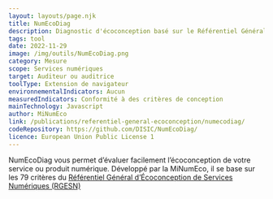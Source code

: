 ```yaml
---
layout: layouts/page.njk
title: NumEcoDiag
description: Diagnostic d'écoconception basé sur le Référentiel Général d’Écoconception de Services Numériques (RGESN).
tags: tool
date: 2022-11-29
image: /img/outils/NumEcoDiag.png
category: Mesure
scope: Services numériques
target: Auditeur ou auditrice
toolType: Extension de navigateur
environnementalIndicators: Aucun
measuredIndicators: Conformité à des critères de conception
mainTechnology: Javascript
author: MiNumEco
link: /publications/referentiel-general-ecoconception/numecodiag/
codeRepository: https://github.com/DISIC/NumEcoDiag/
licence: European Union Public License 1
---
```


NumEcoDiag vous permet d’évaluer facilement l’écoconception de votre service ou produit numérique. Développé par la MiNumEco, il se base sur les 79 critères du [Référentiel Général d’Écoconception de Services Numériques (RGESN)](/publications/referentiel-general-ecoconception/)
